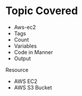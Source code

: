 Topic Covered
===
- Aws-ec2
- Tags
- Count
- Variables
- Code in Manner
- Output

Resource
- AWS EC2
- AWS S3 Bucket